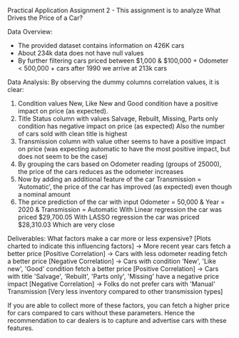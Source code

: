 Practical Application Assignment 2 - This assignment is to analyze What Drives the Price of a Car?

Data Overview:
- The provided dataset contains information on 426K cars
- About 234k data does not have null values
- By further filtering cars priced between $1,000 & $100,000 + Odometer < 500,000 + cars after 1990 we arrive at 213k cars

Data Analysis:
By observing the dummy columns correlation values, it is clear:
1. Condition values New, Like New and Good condition have a positive impact on price (as expected).
2. Title Status column with values Salvage, Rebuilt, Missing, Parts only condition has negative impact on price (as expected)
   Also the number of cars sold with clean title is highest
3. Transmission column with value other seems to have a positive impact on price (was expecting automatic to have the most positive impact, but does not seem to be the case)
4. By grouping the cars based on Odometer reading (groups of 25000), the price of the cars reduces as the odometer increases
5. Now by adding an additional feature of the car Transmission = ‘Automatic’, the price of the car has improved (as expected) even though a nominal amount
6. The price prediction of the car with input Odometer = 50,000 & Year = 2020 & Transmission = Automatic
   With Linear regression the car was priced $29,700.05
   With LASSO regression the car was priced $28,310.03
   Which are very close

Deliverables:
What factors make a car more or less expensive? [Plots charted to indicate this influencing factors]
  -> More recent year cars fetch a better price [Positive Correlation]
  -> Cars with less odometer reading fetch a better price [Negative Correlation]
  -> Cars with condition 'New', 'Like new', 'Good' condition fetch a better price [Positive Correlation]
  -> Cars with title 'Salvage', 'Rebuilt', 'Parts only', 'Missing' have a negative price impact [Negative Correlation]
  -> Folks do not prefer cars with 'Manual' Transmission [Very less inventory compared to other transmission types]

If you are able to collect more of these factors, you can fetch a higher price for cars compared to cars without these parameters.
Hence the recommendation to car dealers is to capture and advertise cars with these features.
